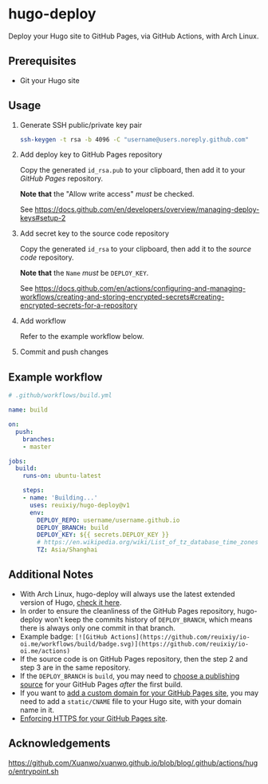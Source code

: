 # hugo-deploy

Deploy your Hugo site to GitHub Pages, via GitHub Actions, with Arch Linux.

## Prerequisites

- Git your Hugo site

## Usage

1. Generate SSH public/private key pair

   ```sh
   ssh-keygen -t rsa -b 4096 -C "username@users.noreply.github.com"
   ```

2. Add deploy key to GitHub Pages repository

   Copy the generated `id_rsa.pub` to your clipboard, then add it to your *GitHub Pages* repository.

   **Note that** the "Allow write access" *must* be checked.
   
   See https://docs.github.com/en/developers/overview/managing-deploy-keys#setup-2

3. Add secret key to the source code repository

   Copy the generated `id_rsa` to your clipboard, then add it to the *source code* repository.
   
   **Note that** the `Name` *must* be `DEPLOY_KEY`.

   See https://docs.github.com/en/actions/configuring-and-managing-workflows/creating-and-storing-encrypted-secrets#creating-encrypted-secrets-for-a-repository

4. Add workflow

   Refer to the example workflow below.

5. Commit and push changes

## Example workflow

```yml
# .github/workflows/build.yml

name: build

on:
  push:
    branches:
    - master

jobs:
  build:
    runs-on: ubuntu-latest

    steps:
    - name: 'Building...'
      uses: reuixiy/hugo-deploy@v1
      env:
        DEPLOY_REPO: username/username.github.io
        DEPLOY_BRANCH: build
        DEPLOY_KEY: ${{ secrets.DEPLOY_KEY }}
        # https://en.wikipedia.org/wiki/List_of_tz_database_time_zones
        TZ: Asia/Shanghai
```

## Additional Notes

- With Arch Linux, hugo-deploy will always use the latest extended version of Hugo, [check it here](https://www.archlinux.org/packages/community/x86_64/hugo/).
- In order to ensure the cleanliness of the GitHub Pages repository, hugo-deploy won't keep the commits history of `DEPLOY_BRANCH`, which means there is always only one commit in that branch.
- Example badge: `[![GitHub Actions](https://github.com/reuixiy/io-oi.me/workflows/build/badge.svg)](https://github.com/reuixiy/io-oi.me/actions)`
- If the source code is on GitHub Pages repository, then the step 2 and step 3 are in the same repository.
- If the `DEPLOY_BRANCH` is `build`, you may need to [choose a publishing source](https://docs.github.com/en/github/working-with-github-pages/configuring-a-publishing-source-for-your-github-pages-site#choosing-a-publishing-source) for your GitHub Pages *after* the first build.
- If you want to [add a custom domain for your GitHub Pages site](https://docs.github.com/en/github/working-with-github-pages/managing-a-custom-domain-for-your-github-pages-site#configuring-an-apex-domain), you may need to add a `static/CNAME` file to your Hugo site, with your domain name in it.
- [Enforcing HTTPS for your GitHub Pages site](https://docs.github.com/en/github/working-with-github-pages/securing-your-github-pages-site-with-https#enforcing-https-for-your-github-pages-site).

## Acknowledgements

https://github.com/Xuanwo/xuanwo.github.io/blob/blog/.github/actions/hugo/entrypoint.sh
